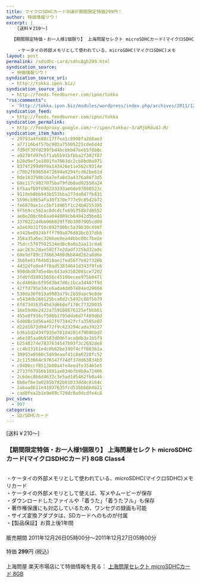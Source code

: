 ```yaml
---
title: マイクロSDHCカード8GBが期間限定特価299円！
author: 特価情報ツウ！
excerpt: |
  	[送料￥210～]
  
  【期間限定特価・お一人様1個限り】 上海問屋セレクト microSDHCカード(マイクロSDHCカード) 8GB Class4
  	
  	・ケータイの外部メモリとして使われている、microSDHC(マイクロSDHC)メモ
layout: post
permalink: /sdsdhc-card/sdhc8gb299.html
syndication_source:
  - 特価情報ツウ！
syndication_source_uri:
  - http://tokka.ipon.biz/
syndication_source_id:
  - http://feeds.feedburner.com/ipon/tokka
"rss:comments":
  - 'http://tokka.ipon.biz/modules/wordpress/index.php/archives/2011/12/26/sdhc8gb299/#comments'
syndication_feed:
  - http://feeds.feedburner.com/ipon/tokka
syndication_permalink:
  - http://feedproxy.google.com/~r/ipon/tokka/~3/aMjbRdudJ-M/
syndication_item_hash:
  - 29793a4fe88c17ffea1c8998fa260ae3
  - a77116b4f57bc902a75505225cde6d4d
  - fd9df30fd299fbd4bcbbbd7eeb5f8b8c
  - a9270fd97e5f1ab5b91bfbba2f302f87
  - b20d9ef1e1801fa7663dc2cb8bd0a971
  - 8374f299d9f0a143426e11e562c9314e
  - c70b2f69658472694a9294fcd62be61d
  - 0de103790b16a7efa8d3a4376a86f3d5
  - 68e117c9827075ba79fdb0ad02558a24
  - 6f5aafb9f696233333ae6de93888523c
  - 9110eb8bb943b553bba277da8d7fb831
  - 5596cb9b5afa30f370e777e9c85d2b72
  - fe6079ae1cc5bf1d465f1c24b8255395
  - 9f569cc562ac8dcdcfe695758b7d8552
  - ae0e200c6b8aa044009cb64942d5be01
  - 337022244bb066029ff8b3007905cd09
  - a2e69b31f50c092f00bc5a39b30c498f
  - e342be0924bfff799a876d83bc637dbb
  - 356a35a6ec3266ee8ea44bbc00c7be2e
  - 75dcc5787502534ed8c8a0a3aa11cda6
  - aac263c2dae592f7e2dadf225bd32a0c
  - 68e9df89c178663408dbb84d262a8d6e
  - 3b66e61f64b018ae1fed56f7e82f326b
  - 4432dfe8e4ff8ad53834641d343f9fe6
  - 990dbd8745e4bc643a93502081ce7202
  - 3fd0fd18915656c45100ecee975b0471
  - 6cd4868c6f9503b47d0c1bca34487f9d
  - 42ffd795e34ce6ada4dd07484ed29604
  - 530da30f019a9983a79c2b59aac9e8de
  - e543ddb268125bca0d2c5492c88f5b79
  - 6f873d163545d3d66def178c77320035
  - 16e59d0e2422a759108676225efbbb61
  - 455e0f916cf506b1795dda6d7f489d6d
  - 64008c5d56a462f973442fcfa3505e07
  - d22d1873d94f72f9c423294cada39227
  - b36a5d2434f935e78184201479686bd7
  - a6e105aa0b9583d006faca0db3e1b5f9
  - b2548274e7837634547b93f3c2692de8
  - cc4b33161e4c0b62be198f4cff86361a
  - 30993e0560c5d69eaaf41c8a6728fc52
  - 2c1153664c976147f74df37dd63834b5
  - c9406ccf8513b00a4fe4eedfe35465e5
  - 2733f67956b1091ae834bfb9b9a72406
  - 2c6dec8b6d4632c3e5ad1d5462fb0a46
  - 8b8ef6e3a0285b782b61033dd4c8164c
  - 2abaa8611e41937635fcd51bbb8b4b21
  - cad8fea2b1e9e89c729dc8a9dcdfe4c8
pvc_views:
  - 997
categories:
  - SD/SDHCカード
---
```

[送料￥210～]

### 【期間限定特価・お一人様1個限り】 上海問屋セレクト microSDHCカード(マイクロSDHCカード) 8GB Class4

<div class="img-bg2 img_L">
  <a href="http://hb.afl.rakuten.co.jp/hgc/032ab3e9.5b793415.039e5bec.4fa1c071/?pc=http://item.rakuten.co.jp/donya/87448-ss/?scid=af_ich_link_img&#038;m=http://m.rakuten.co.jp/donya/i/10464993/" ><img src="http://hbb.afl.rakuten.co.jp/hgb/?pc=http%3a%2f%2fthumbnail.image.rakuten.co.jp%2f%400_mall%2fdonya%2fcabinet%2fflashitem3%2f87448s-4.jpg%3f_ex%3d128x128&#038;m=http%3a%2f%2fthumbnail.image.rakuten.co.jp%2f%400_mall%2fdonya%2fcabinet%2fflashitem3%2f87448s-4.jpg" border="0" title="" alt="" /></a>
</div>

・ケータイの外部メモリとして使われている、microSDHC(マイクロSDHC)メモリカード  
<a id="more-8735"></a>・ケータイの外部メモリとして使えば、写メやムービーが保存  
・ダウンロードしたファイルや「着うた」「着うたフル」も保存  
・著作権保護にも対応しているため、ワンセグの録画も可能  
・サイズ変換アダプタは、SDカードへのものが付属  
・【製品保証】お買上後1年間  
　  
販売期間 2011年12月26日05時00分～2011年12月27日05時00分  
<br clear="all" />特価 <span class="tokka-price"><strong>299</strong></span>円 (税込)  
　　  
上海問屋 楽天市場店にて特価情報を見る： [<span class="fs150p">上海問屋セレクト microSDHCカード 8GB</span>][1] 

<img src="http://feeds.feedburner.com/~r/ipon/tokka/~4/aMjbRdudJ-M" height="1" width="1" title="" alt="" />

 [1]: http://hb.afl.rakuten.co.jp/hgc/032ab3e9.5b793415.039e5bec.4fa1c071/?pc=http://item.rakuten.co.jp/donya/87448-ss/?scid=af_ich_link_img&#038;m=http://m.rakuten.co.jp/donya/i/10464993/